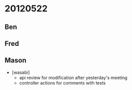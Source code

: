 # 20120522

## Ben



## Fred



## Mason
- [wasabi] 
    - api review for modification after yesterday's meeting
    - controller actions for comments with tests